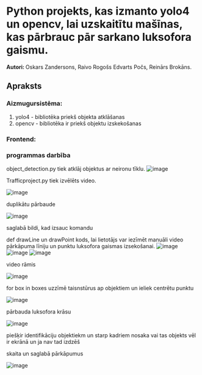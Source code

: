 # Python projekts, kas izmanto yolo4 un opencv, lai uzskaitītu mašīnas, kas pārbrauc pār sarkano luksofora gaismu.
<b> Autori: </b> Oskars Zandersons, Raivo Rogošs Edvarts Počs, Reinārs Brokāns.
## Apraksts
### <b> Aizmugursistēma: </b> 
1. yolo4 - bibliotēka priekš objekta atklāšanas
2. opencv - bibliotēka ir priekš objektu izskekošanas
### <b> Frontend: </b>

### <b> programmas darbība </b>

object_detection.py tiek atklāj objektus ar neironu tīklu.
![image](https://user-images.githubusercontent.com/106994489/172222787-248e3c40-36b4-4a5f-98c3-b39d9a4d5418.png)

Trafficproject.py tiek izvēlēts video. 

![image](https://user-images.githubusercontent.com/106994489/172234510-77478fe0-75b2-4ee4-80b2-8e8c30e8781a.png)

duplikātu pārbaude

![image](https://user-images.githubusercontent.com/106994489/172234580-4070f3b5-c574-490f-a422-4562bce02c56.png)

saglabā bildi, kad izsauc komandu

def drawLine un drawPoint kods, lai lietotājs var iezīmēt manuāli video pārkāpuma  līniju un punktu luksofora gaismas izsekošanai.
![image](https://user-images.githubusercontent.com/106994489/172235015-0c90cdce-f1af-42fb-900c-760cfbc288f7.png)
![image](https://user-images.githubusercontent.com/106994489/172235254-41fc74b4-119a-4957-9f38-4bc415de77c9.png)
![image](https://user-images.githubusercontent.com/106994489/172235287-b193d5fb-8092-4a84-b4a7-21dc073a7fdf.png)

video rāmis

![image](https://user-images.githubusercontent.com/106994489/172236683-28e8a3cc-70ae-42d9-a72b-e6438a2bd9d9.png)

for box in boxes uzzīmē taisnstūrus ap objektiem un ieliek centrētu punktu

![image](https://user-images.githubusercontent.com/106994489/172236771-33fcfd5f-2d13-4d02-8077-c7666cd99e0b.png)

pārbauda luksofora krāsu

![image](https://user-images.githubusercontent.com/106994489/172238903-4f812e92-564c-4da8-a6e8-4deb9c88cb67.png)


piešķir identifikāciju objektiekm un starp kadriem nosaka vai tas objekts vēl ir ekrānā un ja nav tad izdzēš

skaita un saglabā pārkāpumus

![image](https://user-images.githubusercontent.com/106994489/172237912-e70def69-45fc-4a65-80fa-1bcb2e0e5b40.png)
